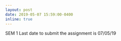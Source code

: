 ```yaml
---
layout: post
date: 2019-05-07 15:59:00-0400
inline: true
---
```


SEM 1 Last date to submit the assignment is 07/05/19
